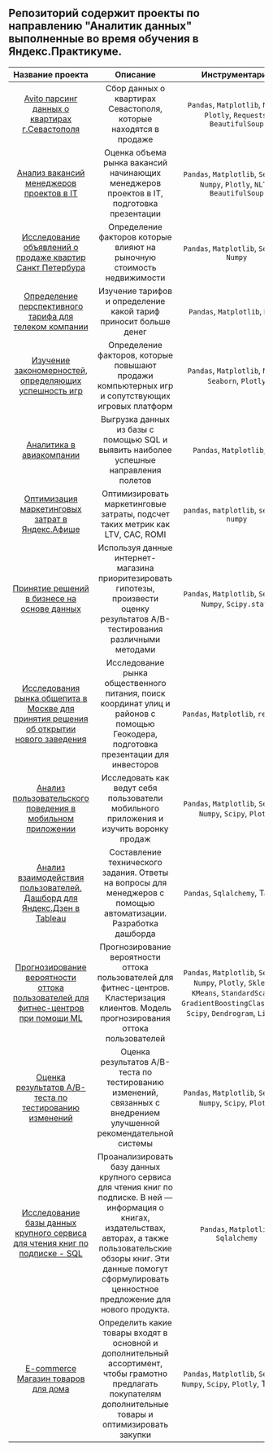 ## Репозиторий содержит проекты по направлению "Аналитик данных" выполненные во время обучения в Яндекс.Практикуме.
| Название проекта | Описание | Инструментарий |
| :---------------: | :--------: | :--------------: |
| [Avito парсинг данных о квартирах г.Севастополя](https://github.com/DenisJukov/Jukov_YP_DA_2020/tree/main/1.%20Avito%20парсинг%20данных%20о%20квартирах%20г.Севастополя) | Сбор данных о квартирах Севастополя, которые находятся в продаже | `Pandas`, `Matplotlib`, `Numpy`, `Plotly`, `Requests`, `BeautifulSoup` |
| [Анализ вакансий менеджеров проектов в IT](https://github.com/DenisJukov/Jukov_YP_DA_2020/tree/main/2.%20Анализ%20вакансий%20менеджеров%20проектов%20в%20IT) | Оценка объема рынка вакансий начинающих менеджеров проектов в IT, подготовка презентации | `Pandas`, `Matplotlib`, `Seaborn`, `Numpy`, `Plotly`, `NLTK`, `BeautifulSoup` |
| [Исследование объявлений о продаже квартир Санкт Петербура](https://github.com/DenisJukov/Jukov_YP_DA_2020/tree/main/3.%20Продажа%20квартир%20в%20Санкт-Петербурге%20—%20анализ%20рынка%20недвижимости) | Определение факторов которые влияют на рыночную стоимость недвижимости | `Pandas`, `Matplotlib`, `Seaborn`, `Numpy` |
| [Определение перспективного тарифа для телеком компании](https://github.com/DenisJukov/Jukov_YP_DA_2020/tree/main/4.%20Определение%20выгодного%20тарифа%20для%20телеком%20компании) | Изучение тарифов и определение какой тариф приносит больше денег | `Pandas`, `Matplotlib`, `Numpy` |
| [Изучение закономерностей, определяющих успешность игр](https://github.com/DenisJukov/Jukov_YP_DA_2020/tree/main/5.%20Изучение%20закономерностей%2C%20определяющих%20успешность%20игр) | Определение факторов, которые повышают продажи компьютерных игр и сопутствующих игровых платформ | `Pandas`, `Matplotlib`, `Numpy`, `Seaborn`, `Plotly` |
| [Аналитика в авиакомпании](https://github.com/DenisJukov/Jukov_YP_DA_2020/tree/main/6.%20Аналитика%20в%20авиакомпании) | Выгрузка данных из базы с помощью SQL и выявить наиболее успешные направления полетов | `Pandas`, `Matplotlib`, `SQL` |
| [Оптимизация маркетинговых затрат в Яндекс.Афише](https://github.com/DenisJukov/Jukov_YP_DA_2020/tree/main/7.%20Оптимизация%20маркетинговых%20затрат%20в%20Яндекс.Афише) | Оптимизировать маркетинговые затраты, подсчет таких метрик как LTV, CAC, ROMI | `pandas`, `matplotlib`, `seaborn`, `numpy` |
| [Принятие решений в бизнесе на основе данных](https://github.com/DenisJukov/Jukov_YP_DA_2020/tree/main/8.%20Проверка%20гипотез%20по%20увеличению%20выручки%20в%20интернет-магазине%2C%20оценить%20результаты%20AB%20теста) | Используя данные интернет-магазина приоритезировать гипотезы, произвести оценку результатов A/B-тестирования различными методами | `Pandas`, `Matplotlib`, `Seaborn`, `Numpy`, `Scipy.stats` |
| [Исследования рынка общепита в Москве для принятия решения об открытии нового заведения](https://github.com/DenisJukov/Jukov_YP_DA_2020/tree/main/9.%20Исследования%20рынка%20общепита%20в%20Москве%20для%20принятия%20решения%20об%20открытии%20нового%20заведения) | Исследование рынка общественного питания, поиск координат улиц и районов с помощью Геокодера, подготовка презентации для инвесторов | `Pandas`, `Matplotlib`, `requests` |
| [Анализ пользовательского поведения в мобильном приложении](https://github.com/DenisJukov/Jukov_YP_DA_2020/tree/main/10.%20Анализ%20пользовательского%20поведения%20в%20мобильном%20приложении) | Исследовать как ведут себя пользователи мобильного приложения и изучить воронку продаж | `Pandas`, `Matplotlib`, `Seaborn`, `Numpy`, `Scipy`, `Plotly` |
| [Анализ взаимодействия пользователей. Дашборд для Яндекс.Дзен в Tableau](https://github.com/DenisJukov/Jukov_YP_DA_2020/tree/main/11.%20Анализ%20взаимодействия%20пользователей.%20Дашборд%20в%20Tableau) | Составление технического задания. Ответы на вопросы для менеджеров с помощью автоматизации. Разработка дашборда | `Pandas`, `Sqlalchemy`, Tableau |
| [Прогнозирование вероятности оттока пользователей для фитнес-центров при помощи ML](https://github.com/DenisJukov/Jukov_YP_DA_2020/tree/main/12.%20Прогнозы%20и%20предсказания.%20Введение%20в%20ML) | Прогнозирование вероятности оттока пользователей для фитнес-центров. Кластеризация клиентов. Модель прогнозирования оттока пользователей | `Pandas`, `Matplotlib`, `Seaborn`, `Numpy`, `Plotly`, `Sklearn`, `KMeans`, `StandardScaler`, `GradientBoostingClassifier`, `Scipy`, `Dendrogram`, `Linkage` |
| [Оценка результатов A/B-теста по тестированию изменений](https://github.com/DenisJukov/Jukov_YP_DA_2020/tree/main/13.%20Оценка%20результатов%20проведенного%20А-В%20теста) | Оценка результатов A/B-теста по тестированию изменений, связанных с внедрением улучшенной рекомендательной системы | `Pandas`, `Matplotlib`, `Seaborn`, `Numpy`, `Scipy`, `Plotly` | 
| [Исследование базы данных крупного сервиса для чтения книг по подписке - SQL](https://github.com/DenisJukov/Jukov_YP_DA_2020/tree/main/14.%20Исследование%20базы%20данных%20крупного%20сервиса%20для%20чтения%20книг%20по%20подписке%20-%20SQL) | Проанализировать базу данных крупного сервиса для чтения книг по подписке. В ней — информация о книгах, издательствах, авторах, а также пользовательские обзоры книг. Эти данные помогут сформулировать ценностное предложение для нового продукта. | `Pandas`, `Matplotlib`, `Sqlalchemy` |
| [E-commerce Магазин товаров для дома](https://github.com/DenisJukov/Jukov_YP_DA_2020/tree/main/15.%20E-commerce%20Магазин%20товаров%20для%20дома) | Определить какие товары входят в основной и дополнительный ассортимент, чтобы грамотно предлагать покупателям дополнительные товары и оптимизировать закупки |  `Pandas`, `Matplotlib`, `Seaborn`, `Numpy`, `Scipy`, `Plotly`, Tableau | 

